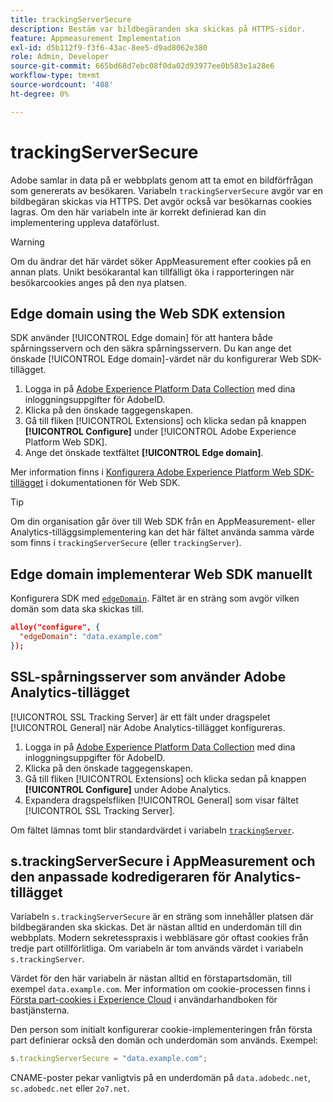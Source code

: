 ```yaml
---
title: trackingServerSecure
description: Bestäm var bildbegäranden ska skickas på HTTPS-sidor.
feature: Appmeasurement Implementation
exl-id: d5b112f9-f3f6-43ac-8ee5-d9ad8062e380
role: Admin, Developer
source-git-commit: 665bd68d7ebc08f0da02d93977ee0b583e1a28e6
workflow-type: tm+mt
source-wordcount: '408'
ht-degree: 0%

---
```


# trackingServerSecure

Adobe samlar in data på er webbplats genom att ta emot en bildförfrågan som genererats av besökaren. Variabeln `trackingServerSecure` avgör var en bildbegäran skickas via HTTPS. Det avgör också var besökarnas cookies lagras. Om den här variabeln inte är korrekt definierad kan din implementering uppleva dataförlust.

>[!WARNING]
>
>Om du ändrar det här värdet söker AppMeasurement efter cookies på en annan plats. Unikt besökarantal kan tillfälligt öka i rapporteringen när besökarcookies anges på den nya platsen.

## Edge domain using the Web SDK extension

SDK använder [!UICONTROL Edge domain] för att hantera både spårningsservern och den säkra spårningsservern. Du kan ange det önskade [!UICONTROL Edge domain]-värdet när du konfigurerar Web SDK-tillägget.

1. Logga in på [Adobe Experience Platform Data Collection](https://experience.adobe.com/data-collection) med dina inloggningsuppgifter för AdobeID.
1. Klicka på den önskade taggegenskapen.
1. Gå till fliken [!UICONTROL Extensions] och klicka sedan på knappen **[!UICONTROL Configure]** under [!UICONTROL Adobe Experience Platform Web SDK].
1. Ange det önskade textfältet **[!UICONTROL Edge domain]**.

Mer information finns i [Konfigurera Adobe Experience Platform Web SDK-tillägget](https://experienceleague.adobe.com/docs/experience-platform/edge/extension/web-sdk-extension-configuration.html) i dokumentationen för Web SDK.

>[!TIP]
>
>Om din organisation går över till Web SDK från en AppMeasurement- eller Analytics-tilläggsimplementering kan det här fältet använda samma värde som finns i `trackingServerSecure` (eller `trackingServer`).

## Edge domain implementerar Web SDK manuellt

Konfigurera SDK med [`edgeDomain`](https://experienceleague.adobe.com/docs/experience-platform/edge/fundamentals/configuring-the-sdk.html). Fältet är en sträng som avgör vilken domän som data ska skickas till.

```json
alloy("configure", {
  "edgeDomain": "data.example.com"
});
```

## SSL-spårningsserver som använder Adobe Analytics-tillägget

[!UICONTROL SSL Tracking Server] är ett fält under dragspelet [!UICONTROL General] när Adobe Analytics-tillägget konfigureras.

1. Logga in på [Adobe Experience Platform Data Collection](https://experience.adobe.com/data-collection) med dina inloggningsuppgifter för AdobeID.
2. Klicka på den önskade taggegenskapen.
3. Gå till fliken [!UICONTROL Extensions] och klicka sedan på knappen **[!UICONTROL Configure]** under Adobe Analytics.
4. Expandera dragspelsfliken [!UICONTROL General] som visar fältet [!UICONTROL SSL Tracking Server].

Om fältet lämnas tomt blir standardvärdet i variabeln [`trackingServer`](trackingserver.md).

## s.trackingServerSecure i AppMeasurement och den anpassade kodredigeraren för Analytics-tillägget

Variabeln `s.trackingServerSecure` är en sträng som innehåller platsen där bildbegäranden ska skickas. Det är nästan alltid en underdomän till din webbplats. Modern sekretesspraxis i webbläsare gör oftast cookies från tredje part otillförlitliga. Om variabeln är tom används värdet i variabeln `s.trackingServer`.

Värdet för den här variabeln är nästan alltid en förstapartsdomän, till exempel `data.example.com`. Mer information om cookie-processen finns i [Första part-cookies i Experience Cloud](https://experienceleague.adobe.com/docs/core-services/interface/ec-cookies/cookies-first-party.html) i användarhandboken för bastjänsterna.

Den person som initialt konfigurerar cookie-implementeringen från första part definierar också den domän och underdomän som används. Exempel:

```js
s.trackingServerSecure = "data.example.com";
```

CNAME-poster pekar vanligtvis på en underdomän på `data.adobedc.net`, `sc.adobedc.net` eller `2o7.net`.

